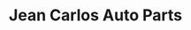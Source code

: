 ---
title: "Jean Carlos Auto Parts"
url: /los-alcarrizos/jean-carlos-auto-parts/
shop: piezas de automóviles
---